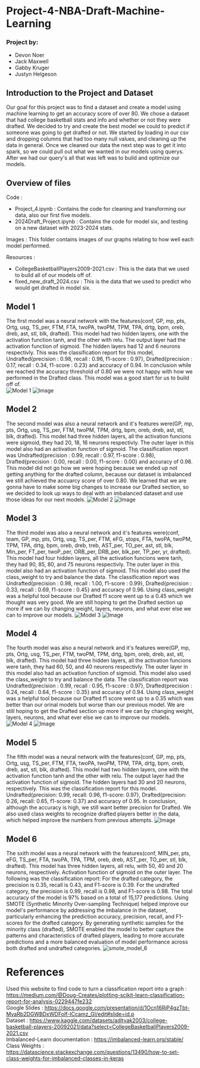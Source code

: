 # Project-4-NBA-Draft-Machine-Learning

### Project by:
* Devon Noer
* Jack Maxwell
* Gabby Kruger
* Justyn Helgeson


## Introduction to the Project and Dataset
Our goal for this project was to find a dataset and create a model using machine learning to get an accuracy score of over 80. We chose a dataset that had college basketball stats and info and whether or not they were drafted. We decided to try and create the best model we could to predict if someone was going to get drafted or not. We started by loading in our csv and dropping columns that had too many null values, and cleaning up the data in general. Once we cleaned our data the next step was to get it into spark, so we could pull out what we wanted in our models using querys. After we had our query's all that was left was to build and optimize our models.

## Overview of files
Code :<br>
- Project_4.ipynb : Contains the code for cleaning and transforming our data, also our first five models. <br>
- 2024Draft_Project.ipynb : Contains the code for model six, and testing on a new dataset with 2023-2024 stats.<br>

Images : This folder contains images of our graphs relating to how well each model performed.<br>

Resources :<br>
- CollegeBasketballPlayers2009-2021.csv : This is the data that we used to build all of our models off of.<br>
- fixed_new_draft_2024.csv : This is the data that we used to predict who would get drafted in model six.<br>

## Model 1
The first model was a neural network with the features(conf, GP, mp, pts, Ortg, usg, TS_per, FTM, FTA, twoPA, twoPM, TPM, TPA, drtg, bpm, oreb, dreb, ast, stl, blk, drafted). This model had two hidden layers, one with the activation function tanh, and the other with relu. The output layer had the activation function of sigmoid. The hidden layers had 12 and 6 neurons respectivly. This was the classification report for this model, Undrafted{precision : 0.98, recall : 0.96, f1-score : 0.97}, Drafted{precision : 0.17, recall : 0.34, f1-score : 0.23} and accuracy of 0.94. In conclusion while we reached the accuracy threshold of 0.80 we were not happy with how we performed in the Drafted class. This model was a good start for us to build off of.  
![Model 1](https://github.com/DevonNoer/Project-4-NBA-Draft-Machine-Learning/assets/153139416/8c583aec-2463-4ca5-80ad-49b989a05f3c)
![Image](Images/Model_1_Graph.png)
## Model 2
The second model was also a neural network and it's features were(GP, mp, pts, Ortg, usg, TS_per, FTM, twoPM, TPM, drtg, bpm, oreb, dreb, ast, stl, blk, drafted). This model had three hidden layers, all the activation funcions were sigmoid, they had 20, 18, 16 neurons respectivly. The outer layer in this model also had an activation function of sigmoid. The classification report was Undrafted{precision : 0.99, recall : 0.97, f1-score : 0.98}, Drafted{precision : 0.00, recall : 0.00, f1-score : 0.00} and accuracy of 0.98. This model did not go how we were hoping because we ended up not getting anything for the drafted column, because our dataset is imbalanced we still achieved the accuarcy score of over 0.80. We learned that we are gonna have to make some big changes to increase our Drafted section, so we decided to look up ways to deal with an imbalanced dataset and use those ideas for our next models.
![Model 2](https://github.com/DevonNoer/Project-4-NBA-Draft-Machine-Learning/assets/153139416/f0b24c94-43d9-4736-986d-0f1746c09108)
![Image](Images/Model_2_Graph.png)
## Model 3
The third model was also a neural network and it's features were(conf, team, GP, mp, pts, Ortg, usg, TS_per, FTM, eFG, stops, FTA, twoPA, twoPM, TPM, TPA, drtg, bpm, oreb, dreb, treb, AST_per, TO_per, ast, stl, blk, Min_per, FT_per, twoP_per, ORB_per, DRB_per, blk_per, TP_per, yr, drafted). This model had four hidden layers, all the activation funcions were tanh, they had 90, 85, 80, and 75 neurons respectivly. The outer layer in this model also had an activation function of sigmoid. This model also used the class_weight to try and balance the data. The classification report was Undrafted{precision : 0.98, recall : 1.00, f1-score : 0.99}, Drafted{precision : 0.33, recall : 0.69, f1-score : 0.45} and accuracy of 0.96. Using class_weight was a helpful tool because our Drafted f1 score went up to a 0.45 which we thought was very good. We are still hoping to get the Drafted section up more if we can by changing weight, layers, neurons, and what ever else we can to improve our models.
![Model 3](https://github.com/DevonNoer/Project-4-NBA-Draft-Machine-Learning/assets/153139416/39f6ae24-d85d-4b44-8277-f9e108a9340e)
![Image](Images/Model_3_Graph.png)
## Model 4
The fourth model was also a neural network and it's features were(GP, mp, pts, Ortg, usg, TS_per, FTM, twoPM, TPM, drtg, bpm, oreb, dreb, ast, stl, blk, drafted). This model had three hidden layers, all the activation funcions were tanh, they had 60, 50, and 40 neurons respectivly. The outer layer in this model also had an activation function of sigmoid. This model also used the class_weight to try and balance the data. The classification report was Undrafted{precision : 0.99, recall : 0.95, f1-score : 0.97}, Drafted{precision : 0.24, recall : 0.64, f1-score : 0.35} and accuracy of 0.94. Using class_weight was a helpful tool because our Drafted f1 score went up to a 0.35 which was better than our orinal models but worse than our previous model. We are still hoping to get the Drafted section up more if we can by changing weight, layers, neurons, and what ever else we can to improve our models.
![Model 4](https://github.com/DevonNoer/Project-4-NBA-Draft-Machine-Learning/assets/153139416/e5a5c021-162a-486e-9151-6c88ad0f65c2)
![Image](Images/Model_4_Graph.png)
## Model 5
The fifth model was a neural network with the features(conf, GP, mp, pts, Ortg, usg, TS_per, FTM, FTA, twoPA, twoPM, TPM, TPA, drtg, bpm, oreb, dreb, ast, stl, blk, drafted). This model had two hidden layers, one with the activation function tanh and the other with relu. The output layer had the activation function of sigmoid. The hidden layers had 30 and 20 neurons, respectively. This was the classification report for this model.
Undrafted{precision: 0.99, recall: 0.96, f1-score: 0.97}, Drafted{precision: 0.26, recall: 0.65, f1-score: 0.37} and accuracy of 0.95. In conclusion, although the accuracy is high, we still want better precision for Drafted. We also used class weights to recognize drafted players better in the data, which helped improve the numbers from previous attempts.
![Image](Images/Model_5_Graph.png)

## Model 6
The sxith model was a neural network with the features(conf, MIN_per, pts, eFG, TS_per, FTA, twoPA, TPA, TPM, oreb, dreb, AST_per, TO_per, stl, blk, drafted). This model has three hidden layers, all relu, with 50, 40 and 20 neurons, respectively. Activation function of sigmoid on the outer layer. The following was the classification report: For the drafted category, the precision is 0.35, recall is 0.43, and F1-score is 0.39. For the undrafted category, the precision is 0.99, recall is 0.98, and F1-score is 0.98. The total accuracy of the model is 97% based on a total of 15,177 predictions. Using SMOTE (Synthetic Minority Over-sampling Technique) helped improve our model's performance by addressing the imbalance in the dataset, particularly enhancing the prediction accuracy, precision, recall, and F1-scores for the drafted category. By generating synthetic samples for the minority class (drafted), SMOTE enabled the model to better capture the patterns and characteristics of drafted players, leading to more accurate predictions and a more balanced evaluation of model performance across both drafted and undrafted categories.
![smote_model_6](https://github.com/DevonNoer/Project-4-NBA-Draft-Machine-Learning/assets/153139416/b7581fd7-97f5-4e07-8307-9ead9ca78823)

# References
Used this website to find code to turn a classification report into a graph : https://medium.com/@Doug-Creates/plotting-scikit-learn-classification-report-for-analysis-0229447fe232 <br>
Google Slides : https://docs.google.com/presentation/d/1Ocn16RjP4gzTbt-MyaRb2DGWBDxWDFoIf-ICcamz_GI/edit#slide=id.p <br>
Dataset : https://www.kaggle.com/datasets/adityak2003/college-basketball-players-20092021/data?select=CollegeBasketballPlayers2009-2021.csv <br>
Imbalanced-Learn documentation : https://imbalanced-learn.org/stable/ <br>
Class Weights : https://datascience.stackexchange.com/questions/13490/how-to-set-class-weights-for-imbalanced-classes-in-keras
